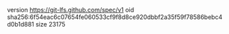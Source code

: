 version https://git-lfs.github.com/spec/v1
oid sha256:6f54eac6c07654fe060533cf9f8d8ce920dbbf2a35f59f78586bebc4d0b1d881
size 23175
